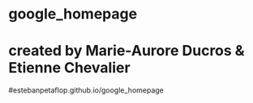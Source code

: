 # google_homepage
# created by Marie-Aurore Ducros & Etienne Chevalier
#estebanpetaflop.github.io/google_homepage

